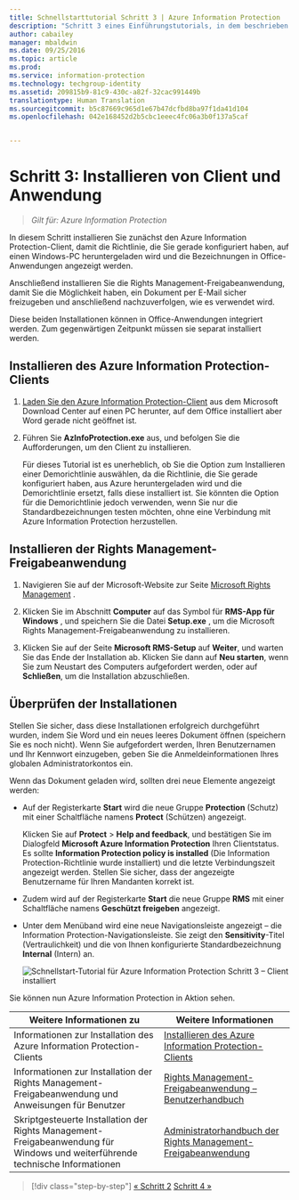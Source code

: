 ```yaml
---
title: Schnellstarttutorial Schritt 3 | Azure Information Protection
description: "Schritt 3 eines Einführungstutorials, in dem beschrieben wird, wie Sie Microsoft Azure Information Protection in ungefähr 30 Minuten für Ihre Organisation testen können."
author: cabailey
manager: mbaldwin
ms.date: 09/25/2016
ms.topic: article
ms.prod: 
ms.service: information-protection
ms.technology: techgroup-identity
ms.assetid: 209815b9-81c9-430c-a82f-32cac991449b
translationtype: Human Translation
ms.sourcegitcommit: b5c87669c965d1e67b47dcfbd8ba97f1da41d104
ms.openlocfilehash: 042e168452d2b5cbc1eeec4fc06a3b0f137a5caf


---
```


# Schritt 3: Installieren von Client und Anwendung 

>*Gilt für: Azure Information Protection*

In diesem Schritt installieren Sie zunächst den Azure Information Protection-Client, damit die Richtlinie, die Sie gerade konfiguriert haben, auf einen Windows-PC heruntergeladen wird und die Bezeichnungen in Office-Anwendungen angezeigt werden.

Anschließend installieren Sie die Rights Management-Freigabeanwendung, damit Sie die Möglichkeit haben, ein Dokument per E-Mail sicher freizugeben und anschließend nachzuverfolgen, wie es verwendet wird. 

Diese beiden Installationen können in Office-Anwendungen integriert werden. Zum gegenwärtigen Zeitpunkt müssen sie separat installiert werden.


## Installieren des Azure Information Protection-Clients

1. [Laden Sie den Azure Information Protection-Client](https://www.microsoft.com/en-us/download/details.aspx?id=53018) aus dem Microsoft Download Center auf einen PC herunter, auf dem Office installiert aber Word gerade nicht geöffnet ist. 

2. Führen Sie **AzInfoProtection.exe** aus, und befolgen Sie die Aufforderungen, um den Client zu installieren.

    Für dieses Tutorial ist es unerheblich, ob Sie die Option zum Installieren einer Demorichtlinie auswählen, da die Richtlinie, die Sie gerade konfiguriert haben, aus Azure heruntergeladen wird und die Demorichtlinie ersetzt, falls diese installiert ist. Sie könnten die Option für die Demorichtlinie jedoch verwenden, wenn Sie nur die Standardbezeichnungen testen möchten, ohne eine Verbindung mit Azure Information Protection herzustellen. 

## Installieren der Rights Management-Freigabeanwendung 

1. Navigieren Sie auf der Microsoft-Website zur Seite [Microsoft Rights Management](http://go.microsoft.com/fwlink/?LinkId=303970) .

2. Klicken Sie im Abschnitt **Computer** auf das Symbol für **RMS-App für Windows** , und speichern Sie die Datei **Setup.exe** , um die Microsoft Rights Management-Freigabeanwendung zu installieren.

3. Klicken Sie auf der Seite **Microsoft RMS-Setup** auf **Weiter**, und warten Sie das Ende der Installation ab. Klicken Sie dann auf **Neu starten**, wenn Sie zum Neustart des Computers aufgefordert werden, oder auf **Schließen**, um die Installation abzuschließen.


## Überprüfen der Installationen

Stellen Sie sicher, dass diese Installationen erfolgreich durchgeführt wurden, indem Sie Word und ein neues leeres Dokument öffnen (speichern Sie es noch nicht). Wenn Sie aufgefordert werden, Ihren Benutzernamen und Ihr Kennwort einzugeben, geben Sie die Anmeldeinformationen Ihres globalen Administratorkontos ein. 

Wenn das Dokument geladen wird, sollten drei neue Elemente angezeigt werden:

- Auf der Registerkarte **Start** wird die neue Gruppe **Protection** (Schutz) mit einer Schaltfläche namens **Protect** (Schützen) angezeigt.

    Klicken Sie auf **Protect** > **Help and feedback**, und bestätigen Sie im Dialogfeld **Microsoft Azure Information Protection** Ihren Clientstatus. Es sollte **Information Protection policy is installed** (Die Information Protection-Richtlinie wurde installiert) und die letzte Verbindungszeit angezeigt werden. Stellen Sie sicher, dass der angezeigte Benutzername für Ihren Mandanten korrekt ist.

- Zudem wird auf der Registerkarte **Start** die neue Gruppe **RMS** mit einer Schaltfläche namens **Geschützt freigeben** angezeigt.

- Unter dem Menüband wird eine neue Navigationsleiste angezeigt – die Information Protection-Navigationsleiste. Sie zeigt den **Sensitivity**-Titel (Vertraulichkeit) und die von Ihnen konfigurierte Standardbezeichnung **Internal** (Intern) an. 
    
    ![Schnellstart-Tutorial für Azure Information Protection Schritt 3 – Client installiert](../media/word2013-callouts2.png)

Sie können nun Azure Information Protection in Aktion sehen.

|Weitere Informationen zu|Weitere Informationen|
|--------------------------------|--------------------------|
|Informationen zur Installation des Azure Information Protection-Clients|[Installieren des Azure Information Protection-Clients](../rms-client/info-protect-client.md)|
|Informationen zur Installation der Rights Management-Freigabeanwendung und Anweisungen für Benutzer|[Rights Management-Freigabeanwendung – Benutzerhandbuch](../rms-client/sharing-app-user-guide.md)|
|Skriptgesteuerte Installation der Rights Management-Freigabeanwendung für Windows und weiterführende technische Informationen|[Administratorhandbuch der Rights Management-Freigabeanwendung](../rms-client/sharing-app-admin-guide.md)|


>[!div class="step-by-step"]
[&#171; Schritt 2](infoprotect-tutorial-step2.md)
[Schritt 4 &#187;](infoprotect-tutorial-step4.md)


<!--HONumber=Sep16_HO4-->


